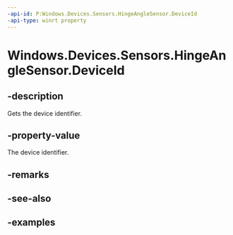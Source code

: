 ```yaml
---
-api-id: P:Windows.Devices.Sensors.HingeAngleSensor.DeviceId
-api-type: winrt property
---
```


<!-- Property syntax.
public string DeviceId { get; }
-->

# Windows.Devices.Sensors.HingeAngleSensor.DeviceId

## -description

Gets the device identifier.

## -property-value

The device identifier.

## -remarks

## -see-also

## -examples
